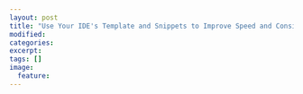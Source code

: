 ```yaml
---
layout: post
title: "Use Your IDE's Template and Snippets to Improve Speed and Consitency"
modified:
categories: 
excerpt:
tags: []
image:
  feature:
---
```


